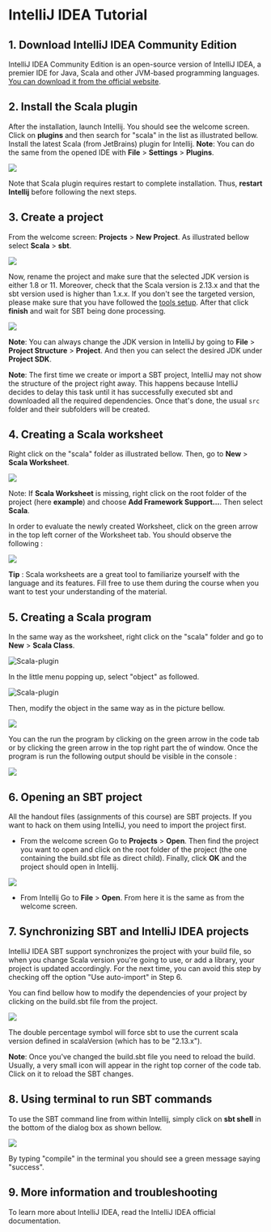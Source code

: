 # IntelliJ IDEA Tutorial

## **1. Download IntelliJ IDEA Community Edition**

IntelliJ IDEA Community Edition is an open-source version of IntelliJ IDEA, a premier IDE for Java, Scala and other JVM-based programming languages. [You can download it from the official website](https://www.jetbrains.com/idea/download).

## **2. Install the Scala plugin**
After the installation, launch Intellij. You should see the welcome screen. Click on **plugins** and then search for "scala" in the list as illustrated bellow. Install the latest Scala (from JetBrains) plugin for Intellij.
**Note**: You can do the same from the opened IDE with **File** > **Settings** > **Plugins**.  

![](./intellij-tutorial-images/scala-plugin.png)

Note that Scala plugin requires restart to complete installation. Thus, **restart Intellij** before following the next steps.

## **3. Create a project**
From the welcome screen: **Projects** > **New Project**. As illustrated bellow select **Scala** > **sbt**.

![](./intellij-tutorial-images/create-project-1.png)

Now, rename the project and make sure that the selected JDK version is either 1.8 or 11. Moreover, check that the Scala version is 2.13.x and that the sbt version used is higher than 1.x.x. If you don't see the targeted version, please make sure that you have followed the [tools setup](https://www.coursera.org/learn/progfun1/supplement/BNOBK/tools-setup-please-read). After that click **finish** and wait for SBT being done processing.


![](./intellij-tutorial-images/create-project-2.png)

**Note**: You can always change the JDK version in IntelliJ by going to **File** > **Project Structure** > **Project**. And then you can select the desired JDK under **Project SDK**.
 
**Note**: The first time we create or import a SBT project, IntelliJ may not show the structure of the project right away. This happens because IntelliJ decides to delay this task until it has successfully executed sbt and downloaded all the required dependencies. Once that's done, the usual `src` folder and their subfolders will be created.

## **4. Creating a Scala worksheet**
Right click on the "scala" folder as illustrated bellow. Then, go to **New** > **Scala Worksheet**.

![](./intellij-tutorial-images/worksheet-1.png)

Note: If **Scala Worksheet** is missing, right click on the root folder of the project (here **example**) and choose **Add Framework Support...**. Then select **Scala**.

In order to evaluate the newly created Worksheet, click on the green arrow in the top left corner of the Worksheet tab. You should observe the following :

![](./intellij-tutorial-images/worksheet-2.png)

**Tip** : Scala worksheets are a great tool to familiarize yourself with the language and its features. Fill free to use them during the course when you want to test your understanding of the material.  


## **5. Creating a Scala program**

In the same way as the worksheet, right click on the "scala" folder and go to **New** > **Scala Class**.

![Scala-plugin](./intellij-tutorial-images/class-1.png)

In the little menu popping up, select "object" as followed.

![Scala-plugin](./intellij-tutorial-images/class-2.png)

Then, modify the object in the same way as in the picture bellow.

![](./intellij-tutorial-images/class-3.png)

You can the run the program by clicking on the green arrow in the code tab or by clicking the green arrow in the top right part the of window.
Once the program is run the following output should be visible in the console :

![](./intellij-tutorial-images/class-4.png)

## **6. Opening an SBT project**
All the handout files (assignments of this course) are SBT projects. If you want to hack on them using IntelliJ, you need to import the project first.

* From the welcome screen
Go to **Projects** > **Open**. Then find the project you want to open and click on the root folder of the project (the one containing the build.sbt file as direct child). Finally, click **OK** and the project should open in Intellij. 

![](./intellij-tutorial-images/open-1.png)

* From Intellij
Go to **File** > **Open**. From here it is the same as from the welcome screen.

## **7. Synchronizing SBT and IntelliJ IDEA projects**

IntelliJ  IDEA SBT support synchronizes the project with your build file, so when you change Scala version you're going to use, or add a library, your project is updated accordingly. For the next time, you can avoid this step by checking off the option "Use auto-import" in Step 6.

You can find bellow how to modify the dependencies of your project by clicking on the build.sbt file from the project.

![](./intellij-tutorial-images/dependencies-1.png)

The double percentage symbol will force sbt to use the current scala version defined in scalaVersion (which has to be "2.13.x").

**Note**: Once you've changed the build.sbt file you need to reload the build. Usually, a very small icon will appear in the right top corner of the code tab. Click on it to reload the SBT changes.

## **8. Using terminal to run SBT commands**

To use the SBT command line from within Intellij, simply click on **sbt shell** in the bottom of the dialog box as shown bellow.

![](./intellij-tutorial-images/shell-1.png)

By typing "compile" in the terminal you should see a green message saying "success".

## **9. More information and troubleshooting**

To learn more about IntelliJ IDEA, read the IntelliJ IDEA official documentation.
